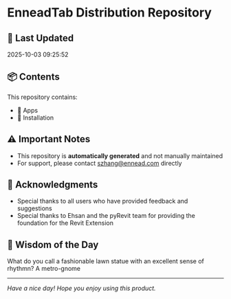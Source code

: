 # EnneadTab Distribution Repository

## 📅 Last Updated
2025-10-03 09:25:52



## 📦 Contents
This repository contains:
- 📂 Apps
- 📂 Installation

## ⚠️ Important Notes
- This repository is **automatically generated** and not manually maintained
- For support, please contact szhang@ennead.com directly

## 🙏 Acknowledgments
- Special thanks to all users who have provided feedback and suggestions
- Special thanks to Ehsan and the pyRevit team for providing the foundation for the Revit Extension

## 💭 Wisdom of the Day
What do you call a fashionable lawn statue with an excellent sense of rhythmn? A metro-gnome

---
*Have a nice day! Hope you enjoy using this product.*
